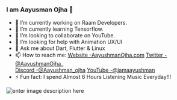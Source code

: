 ###  I am Aayusman Ojha 👋

- 🔭 I’m currently working on Raam Developers.
- 🌱 I’m currently learning Tensorflow.
- 👯 I’m looking to collaborate on YouTube.
- 🤔 I’m looking for help with Animation UX/UI
- 💬 Ask me about Dart, Flutter & Linux 
- 📫 How to reach me: 
[Website -AayushmanOjha.com](https://aayushmanojha.000webhostapp.com/Index.html)
[Twitter -@AayushmanOjha_](https://twitter.com/AayushmanOjha_)  
[Discord -@Aayushman_ojha](https://discord.com/invite/kQYvQc) 
[YouTube -@iamaayushman](https://www.youtube.com/channel/UCuCGoJeQDw3oMHv7IjGFiIw/)
- ⚡ Fun fact: I spend Almost 6 Hours Listening Music Everyday!!!

![enter image description here](https://github-readme-stats.vercel.app/api?username=aayushmannojha&&show_icons=true&title_color=ffffff&icon_color=bb2acf&text_color=daf7dc&bg_color=151515)
